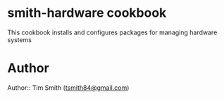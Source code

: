 # smith-hardware cookbook

This cookbook installs and configures packages for managing hardware systems

# Author

Author:: Tim Smith ([tsmith84@gmail.com](mailto:tsmith84@gmail.com))
